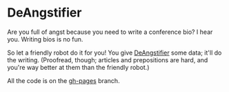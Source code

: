 # DeAngstifier

Are you full of angst because you need to write a conference bio? I hear you. Writing bios is no fun.

So let a friendly robot do it for you! You give [DeAngstifier](https://thatandromeda.github.io/DeAngstifier/) some data; it'll do the writing. (Proofread, though; articles and prepositions are hard, and you're way better at them than the friendly robot.)

All the code is on the [gh-pages](https://github.com/thatandromeda/DeAngstifier/tree/gh-pages) branch.
